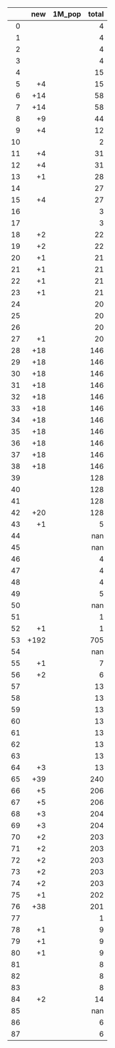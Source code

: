 |    |   new | 1M_pop   |   total |
|---:|------:|:---------|--------:|
|  0 |       |          |       4 |
|  1 |       |          |       4 |
|  2 |       |          |       4 |
|  3 |       |          |       4 |
|  4 |       |          |      15 |
|  5 |    +4 |          |      15 |
|  6 |   +14 |          |      58 |
|  7 |   +14 |          |      58 |
|  8 |    +9 |          |      44 |
|  9 |    +4 |          |      12 |
| 10 |       |          |       2 |
| 11 |    +4 |          |      31 |
| 12 |    +4 |          |      31 |
| 13 |    +1 |          |      28 |
| 14 |       |          |      27 |
| 15 |    +4 |          |      27 |
| 16 |       |          |       3 |
| 17 |       |          |       3 |
| 18 |    +2 |          |      22 |
| 19 |    +2 |          |      22 |
| 20 |    +1 |          |      21 |
| 21 |    +1 |          |      21 |
| 22 |    +1 |          |      21 |
| 23 |    +1 |          |      21 |
| 24 |       |          |      20 |
| 25 |       |          |      20 |
| 26 |       |          |      20 |
| 27 |    +1 |          |      20 |
| 28 |   +18 |          |     146 |
| 29 |   +18 |          |     146 |
| 30 |   +18 |          |     146 |
| 31 |   +18 |          |     146 |
| 32 |   +18 |          |     146 |
| 33 |   +18 |          |     146 |
| 34 |   +18 |          |     146 |
| 35 |   +18 |          |     146 |
| 36 |   +18 |          |     146 |
| 37 |   +18 |          |     146 |
| 38 |   +18 |          |     146 |
| 39 |       |          |     128 |
| 40 |       |          |     128 |
| 41 |       |          |     128 |
| 42 |   +20 |          |     128 |
| 43 |    +1 |          |       5 |
| 44 |       |          |     nan |
| 45 |       |          |     nan |
| 46 |       |          |       4 |
| 47 |       |          |       4 |
| 48 |       |          |       4 |
| 49 |       |          |       5 |
| 50 |       |          |     nan |
| 51 |       |          |       1 |
| 52 |    +1 |          |       1 |
| 53 |  +192 |          |     705 |
| 54 |       |          |     nan |
| 55 |    +1 |          |       7 |
| 56 |    +2 |          |       6 |
| 57 |       |          |      13 |
| 58 |       |          |      13 |
| 59 |       |          |      13 |
| 60 |       |          |      13 |
| 61 |       |          |      13 |
| 62 |       |          |      13 |
| 63 |       |          |      13 |
| 64 |    +3 |          |      13 |
| 65 |   +39 |          |     240 |
| 66 |    +5 |          |     206 |
| 67 |    +5 |          |     206 |
| 68 |    +3 |          |     204 |
| 69 |    +3 |          |     204 |
| 70 |    +2 |          |     203 |
| 71 |    +2 |          |     203 |
| 72 |    +2 |          |     203 |
| 73 |    +2 |          |     203 |
| 74 |    +2 |          |     203 |
| 75 |    +1 |          |     202 |
| 76 |   +38 |          |     201 |
| 77 |       |          |       1 |
| 78 |    +1 |          |       9 |
| 79 |    +1 |          |       9 |
| 80 |    +1 |          |       9 |
| 81 |       |          |       8 |
| 82 |       |          |       8 |
| 83 |       |          |       8 |
| 84 |    +2 |          |      14 |
| 85 |       |          |     nan |
| 86 |       |          |       6 |
| 87 |       |          |       6 |